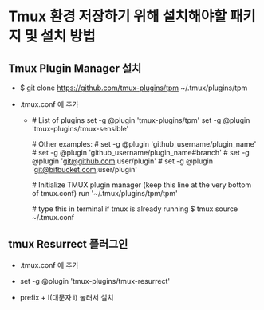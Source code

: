 # Tmux 환경 저장하기 위해 설치해야할 패키지 및 설치 방법

## Tmux Plugin Manager 설치

 * $ git clone https://github.com/tmux-plugins/tpm ~/.tmux/plugins/tpm
 * .tmux.conf 에 추가

   * \# List of plugins
     set -g @plugin 'tmux-plugins/tpm'
     set -g @plugin 'tmux-plugins/tmux-sensible'

     \# Other examples:
     \# set -g @plugin 'github_username/plugin_name'
     \# set -g @plugin 'github_username/plugin_name#branch'
     \# set -g @plugin 'git@github.com:user/plugin'
     \# set -g @plugin 'git@bitbucket.com:user/plugin'

     \# Initialize TMUX plugin manager (keep this line at the very bottom of tmux.conf)
     run '~/.tmux/plugins/tpm/tpm'

     \# type this in terminal if tmux is already running
     $ tmux source ~/.tmux.conf

## tmux Resurrect 플러그인

 * .tmux.conf 에 추가
 * set -g @plugin 'tmux-plugins/tmux-resurrect'

 * prefix + I(대문자 i)  눌러서 설치
